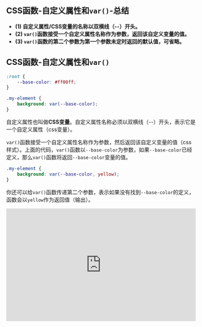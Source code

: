 ## CSS函数-自定义属性和`var()`-总结

- **(1) 自定义属性/CSS变量的名称以双横线（--）开头。**
- **(2) `var()`函数接受一个自定义属性名称作为参数，返回该自定义变量的值。**
- **(3) `var()`函数的第二个参数为第一个参数未定时返回的默认值，可省略。**

## CSS函数-自定义属性和`var()`

```css
:root {
    --base-color: #ff00ff;
}

.my-element {
    background: var(--base-color);
}
```

自定义属性也叫做**CSS变量**。自定义属性名称必须以双横线（--）开头，表示它是一个自定义属性（css变量）。

`var()`函数接受一个自定义属性名称作为参数，然后返回该自定义变量的值（css样式）。上面的代码，`var()`函数以`--base-color`为参数，如果`--base-color`已经定义，那么`var()`函数将返回`--base-color`变量的值。

```css
.my-element {
    background: var(--base-color, yellow);
}
```

你还可以给`var()`函数传递第二个参数，表示如果没有找到`--base-color`的定义，函数会以`yellow`作为返回值（输出）。

<iframe height="300" style="width: 100%;" scrolling="no" title="019 Functions_01" src="https://codepen.io/AhCola/embed/YzQPVjx?default-tab=html%2Cresult" frameborder="no" loading="lazy" allowtransparency="true" allowfullscreen="true">
  See the Pen <a href="https://codepen.io/AhCola/pen/YzQPVjx">
  019 Functions_01</a> by Pengfei Wang (<a href="https://codepen.io/AhCola">@AhCola</a>)
  on <a href="https://codepen.io">CodePen</a>.
</iframe>
